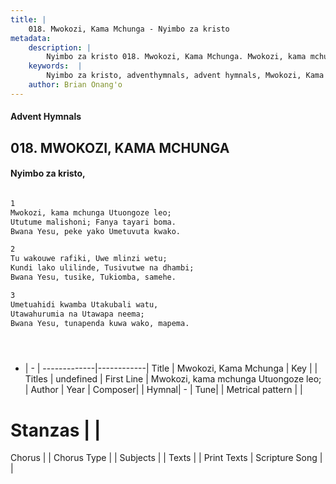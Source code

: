```yaml
---
title: |
    018. Mwokozi, Kama Mchunga - Nyimbo za kristo
metadata:
    description: |
        Nyimbo za kristo 018. Mwokozi, Kama Mchunga. Mwokozi, kama mchunga Utuongoze leo; Ututume malishoni; Fanya tayari boma. Bwana Yesu, peke yako Umetuvuta kwako.  
    keywords:  |
        Nyimbo za kristo, adventhymnals, advent hymnals, Mwokozi, Kama Mchunga, Mwokozi, kama mchunga Utuongoze leo;. 
    author: Brian Onang'o
---
```


#### Advent Hymnals
## 018. MWOKOZI, KAMA MCHUNGA
####  Nyimbo za kristo,

```txt

1
Mwokozi, kama mchunga Utuongoze leo;
Ututume malishoni; Fanya tayari boma.
Bwana Yesu, peke yako Umetuvuta kwako.

2
Tu wakouwe rafiki, Uwe mlinzi wetu;
Kundi lako ulilinde, Tusivutwe na dhambi;
Bwana Yesu, tusike, Tukiomba, samehe.

3
Umetuahidi kwamba Utakubali watu,
Utawahurumia na Utawapa neema;
Bwana Yesu, tunapenda kuwa wako, mapema.





```

- |   -  |
-------------|------------|
Title | Mwokozi, Kama Mchunga |
Key |  |
Titles | undefined |
First Line | Mwokozi, kama mchunga Utuongoze leo; |
Author | 
Year | 
Composer| |
Hymnal|  - |
Tune|  |
Metrical pattern | |
# Stanzas |  |
Chorus |  |
Chorus Type |  |
Subjects | |
Texts |  |
Print Texts | 
Scripture Song |  |
    
